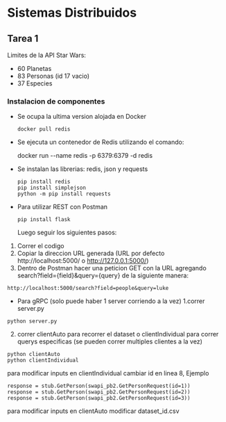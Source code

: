 # Sistemas Distribuidos

## Tarea 1
Limites de la API Star Wars:
- 60 Planetas
- 83 Personas (id 17 vacio)
- 37 Especies

### Instalacion de componentes

- Se ocupa la ultima version alojada en Docker
  ```
  docker pull redis
  ```
- Se ejecuta un contenedor de Redis utilizando el comando:

  docker run --name redis -p 6379:6379 -d redis
- Se instalan las librerias: redis, json y requests
  ```
  pip install redis
  pip install simplejson
  python -m pip install requests
  ```


- Para utilizar REST con Postman
  ```
  pip install flask
  ```
  Luego seguir los siguientes pasos:
 1. Correr el codigo
 2. Copiar la direccion URL generada (URL por defecto http://localhost:5000/ o http://127.0.0.1:5000/)
 3. Dentro de Postman hacer una peticion GET con la URL agregando search?field={field}&query={query} de la siguiente manera:
  ```
  http://localhost:5000/search?field=people&query=luke
  ```

- Para gRPC (solo puede haber 1 server corriendo a la vez)
1.correr server.py
```
python server.py
```
2. correr clientAuto para recorrer el dataset o clientIndividual para correr querys especificas (se pueden correr multiples clientes a la vez)
```
python clientAuto
python clientIndividual
```

para modificar inputs en clientIndividual cambiar id en linea 8, Ejemplo
```
response = stub.GetPerson(swapi_pb2.GetPersonRequest(id=1))
response = stub.GetPerson(swapi_pb2.GetPersonRequest(id=2))
response = stub.GetPerson(swapi_pb2.GetPersonRequest(id=3))
```
para modificar inputs en clientAuto modificar dataset_id.csv
